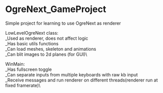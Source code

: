 # OgreNext_GameProject
Simple project for learning to use OgreNext as renderer

LowLevelOgreNext class:\
_Used as renderer, does not affect logic\
_Has basic utils functions\
_Can load meshes, skeleton and animations\
_Can blit images to 2d planes (for GUI)\

WinMain:\
_Has fullscreen toggle\
_Can separate inputs from multiple keyboards with raw kb input\
_Receive messages and run renderer on different threads(renderer run at fixed framerate)\
